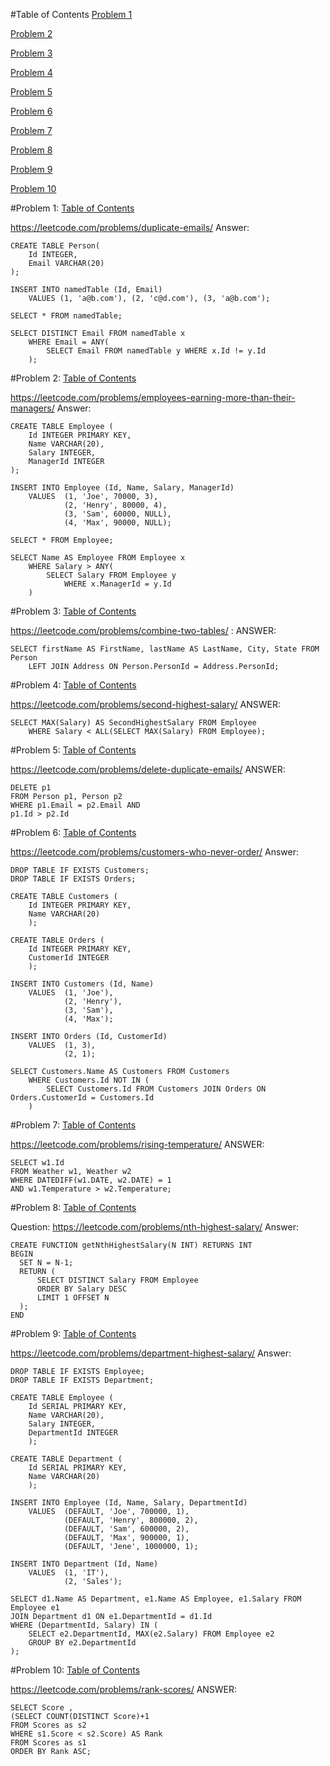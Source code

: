 #Table of Contents
[Problem 1](#problem-1)

[Problem 2](#problem-2)

[Problem 3](#problem-3)

[Problem 4](#problem-4)

[Problem 5](#problem-5)

[Problem 6](#problem-6)

[Problem 7](#problem-7)

[Problem 8](#problem-8)

[Problem 9](#problem-9)

[Problem 10](#problem-10)

#Problem 1: 
[Table of Contents](#table-of-contents)

https://leetcode.com/problems/duplicate-emails/
Answer:
```
CREATE TABLE Person(
	Id INTEGER,
	Email VARCHAR(20)
);

INSERT INTO namedTable (Id, Email) 
	VALUES (1, 'a@b.com'), (2, 'c@d.com'), (3, 'a@b.com');
	
SELECT * FROM namedTable;

SELECT DISTINCT Email FROM namedTable x 
	WHERE Email = ANY(
		SELECT Email FROM namedTable y WHERE x.Id != y.Id
	);
```

#Problem 2: 
[Table of Contents](#table-of-contents)

https://leetcode.com/problems/employees-earning-more-than-their-managers/
Answer:
```
CREATE TABLE Employee (
	Id INTEGER PRIMARY KEY,
	Name VARCHAR(20),
	Salary INTEGER,
	ManagerId INTEGER
);

INSERT INTO Employee (Id, Name, Salary, ManagerId) 
	VALUES 	(1, 'Joe', 70000, 3), 
			(2, 'Henry', 80000, 4), 
			(3, 'Sam', 60000, NULL), 
			(4, 'Max', 90000, NULL);
	
SELECT * FROM Employee;

SELECT Name AS Employee FROM Employee x 
	WHERE Salary > ANY(
		SELECT Salary FROM Employee y 
			WHERE x.ManagerId = y.Id
	)
```

#Problem 3:
[Table of Contents](#table-of-contents)

https://leetcode.com/problems/combine-two-tables/ :
ANSWER:
```
SELECT firstName AS FirstName, lastName AS LastName, City, State FROM Person 
    LEFT JOIN Address ON Person.PersonId = Address.PersonId; 
```

#Problem 4:
[Table of Contents](#table-of-contents)

https://leetcode.com/problems/second-highest-salary/
ANSWER:
```
SELECT MAX(Salary) AS SecondHighestSalary FROM Employee 
	WHERE Salary < ALL(SELECT MAX(Salary) FROM Employee);
```

#Problem 5:
[Table of Contents](#table-of-contents)

https://leetcode.com/problems/delete-duplicate-emails/
ANSWER:
```
DELETE p1
FROM Person p1, Person p2
WHERE p1.Email = p2.Email AND
p1.Id > p2.Id
```

#Problem 6: 
[Table of Contents](#table-of-contents)

https://leetcode.com/problems/customers-who-never-order/
Answer:
```
DROP TABLE IF EXISTS Customers;
DROP TABLE IF EXISTS Orders;

CREATE TABLE Customers (
	Id INTEGER PRIMARY KEY,
	Name VARCHAR(20)
	);
	
CREATE TABLE Orders (
	Id INTEGER PRIMARY KEY,
	CustomerId INTEGER
	);

INSERT INTO Customers (Id, Name) 
	VALUES 	(1, 'Joe'),
			(2, 'Henry'),
			(3, 'Sam'),
			(4, 'Max');
			
INSERT INTO Orders (Id, CustomerId) 
	VALUES 	(1, 3),
			(2, 1);
			
SELECT Customers.Name AS Customers FROM Customers 
	WHERE Customers.Id NOT IN (
		SELECT Customers.Id FROM Customers JOIN Orders ON Orders.CustomerId = Customers.Id
	)

```

#Problem 7:
[Table of Contents](#table-of-contents)

https://leetcode.com/problems/rising-temperature/
ANSWER:
```
SELECT w1.Id 
FROM Weather w1, Weather w2 
WHERE DATEDIFF(w1.DATE, w2.DATE) = 1 
AND w1.Temperature > w2.Temperature;
```

#Problem 8:
[Table of Contents](#table-of-contents)

Question: https://leetcode.com/problems/nth-highest-salary/
Answer:
```
CREATE FUNCTION getNthHighestSalary(N INT) RETURNS INT
BEGIN
  SET N = N-1;
  RETURN (
      SELECT DISTINCT Salary FROM Employee
      ORDER BY Salary DESC
      LIMIT 1 OFFSET N
  );
END
```


#Problem 9: 
[Table of Contents](#table-of-contents)

https://leetcode.com/problems/department-highest-salary/
Answer: 
```
DROP TABLE IF EXISTS Employee;
DROP TABLE IF EXISTS Department;

CREATE TABLE Employee (
	Id SERIAL PRIMARY KEY,
	Name VARCHAR(20),
	Salary INTEGER,
	DepartmentId INTEGER
	);
	
CREATE TABLE Department (
	Id SERIAL PRIMARY KEY,
	Name VARCHAR(20)
	);

INSERT INTO Employee (Id, Name, Salary, DepartmentId) 
	VALUES 	(DEFAULT, 'Joe', 700000, 1),
			(DEFAULT, 'Henry', 800000, 2),
			(DEFAULT, 'Sam', 600000, 2),
			(DEFAULT, 'Max', 900000, 1),
			(DEFAULT, 'Jene', 1000000, 1);
			
INSERT INTO Department (Id, Name) 
	VALUES 	(1, 'IT'),
			(2, 'Sales');

SELECT d1.Name AS Department, e1.Name AS Employee, e1.Salary FROM Employee e1
JOIN Department d1 ON e1.DepartmentId = d1.Id
WHERE (DepartmentId, Salary) IN (
	SELECT e2.DepartmentId, MAX(e2.Salary) FROM Employee e2 
	GROUP BY e2.DepartmentId
);
```

#Problem 10:
[Table of Contents](#table-of-contents)

https://leetcode.com/problems/rank-scores/
ANSWER:
```
SELECT Score , 
(SELECT COUNT(DISTINCT Score)+1 
FROM Scores as s2 
WHERE s1.Score < s2.Score) AS Rank 
FROM Scores as s1 
ORDER BY Rank ASC;
```
